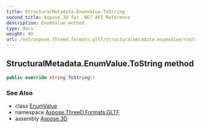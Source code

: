 ```yaml
---
title: StructuralMetadata.EnumValue.ToString
second_title: Aspose.3D for .NET API Reference
description: EnumValue method. 
type: docs
weight: 40
url: /net/aspose.threed.formats.gltf/structuralmetadata.enumvalue/tostring/
---
```

## StructuralMetadata.EnumValue.ToString method

```csharp
public override string ToString()
```

### See Also

* class [EnumValue](../)
* namespace [Aspose.ThreeD.Formats.GLTF](../../structuralmetadata.enumvalue/)
* assembly [Aspose.3D](../../../)


